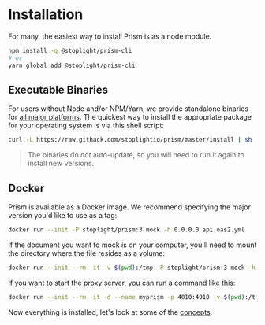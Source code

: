 # Installation

For many, the easiest way to install Prism is as a node module. 

```bash
npm install -g @stoplight/prism-cli
# or
yarn global add @stoplight/prism-cli
```

## Executable Binaries

For users without Node and/or NPM/Yarn, we provide standalone binaries for [all major platforms](https://github.com/stoplightio/prism/releases). The quickest way to install the appropriate package for your operating system is via this shell script:

```bash
curl -L https://raw.githack.com/stoplightio/prism/master/install | sh
```

<!-- theme: info -->
> The binaries do _not_ auto-update, so you will need to run it again to install new versions.

## Docker

Prism is available as a Docker image. We recommend specifying the major version you'd like to use as a tag:

```bash
docker run --init -P stoplight/prism:3 mock -h 0.0.0.0 api.oas2.yml
```

If the document you want to mock is on your computer, you'll need to mount the directory where the file resides as a volume:

```bash
docker run --init --rm -it -v $(pwd):/tmp -P stoplight/prism:3 mock -h 0.0.0.0 "/tmp/file.yaml"
```

If you want to start the proxy server, you can run a command like this:

```bash
docker run --init --rm -it -d --name myprism -p 4010:4010 -v $(pwd):/tmp -P stoplight/prism:3 proxy -h 0.0.0.0 "/tmp/file.yml" http://host.docker.internal:8080 --errors
``` 

Now everything is installed, let's look at some of the [concepts](./02-concepts.md).
